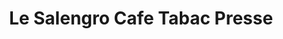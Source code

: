 ---
title: "Le Salengro Cafe Tabac Presse"
url: /haillicourt/le-salengro-cafe-tabac-presse/
shop: tabac
---